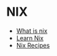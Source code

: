 # NIX

- [What is nix](https://nixos.org/)
- [Learn Nix](https://nixos.org/learn/)
- [Nix Recipes](https://nix.dev/guides/recipes/)
